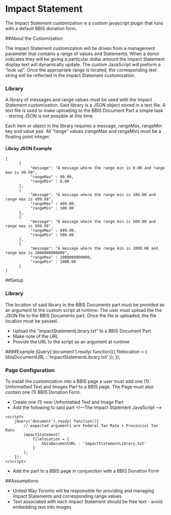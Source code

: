 # Impact Statement
The Impact Statement customization is a custom javascript plugin that runs with a default BBIS donation form.

##About the Customization

The Impact Statement customization will be driven from a management parameter that contains a range of values and Statements. When a donor indicates they will be giving a particular dollar amount the Impact Statement display text will dynamically update. The custom JavaScript will preform a “look up”. Once the appropriate range is located, the corresponding text string will be reflected in the Impact Statement customization.

### Library
A library of messages and range values must be used with the Impact Statement customization. Said library is a JSON object stored in a text file. A text file is used to make uploading to the BBIS Document Part a simple task - storing JSON is not possible at this time.

Each item or object in the library requires a message, rangeMax, rangeMin key and value pair. All “range" values (rangeMax and rangeMin) must be a floating point integer.

#### Libray JSON Example
    [
          {
               "message": "A message where the range min is 0.00 and range max is 99.99",
               "rangeMax" : 99.99,
               "rangeMin" : 0.00
          },
          {
               "message": "A message where the range min is 100.00 and range max is 499.99",
               "rangeMax" : 499.00,
               "rangeMin" : 100.00
          },
          {
               "message": "A message where the range min is 500.00 and range max is 999.99",
               "rangeMax" : 999.99,
               "rangeMin" : 500.00
          },
          {
               "message": "A message where the range min is 1000.00 and range max is 1000000000000",
               "rangeMax" : 1000000000000,
               "rangeMin" : 1000.00
          }
    ]


##Setup
### Library
The location of said library in the BBIS Documents part must be provided as an argument to the custom script at runtime. The user must upload the the JSON file to the BBIS Documents part. Once the file is uploaded, the file location must be passed.

*    Upload the “impactStatementLibrary.txt” to a BBIS Document Part
*    Make note of the URL
*    Provide the URL to the script as an argument at runtime

####Example
	jQuery('document').ready( function(){
		filelocation = {
			bbisDocumentURL : 'impactStatementLibrary.txt'
		});
	});


### Page Configuration
To install the customization into a BBIS page a user must add one (1) Unformatted Text and Images Part to a BBIS page. The Page must also contain one (1) BBIS Donation Form.

*    Create one (1) new Unformatted Text and Image Part
*    Add the following to said part
     <!—The Impact Statement JavaScript -->
     <script type="text/javascript" src=“impactStatement.js"></script>
     <!-- html element to be placed onto the page with a donation form -->
     <div id=“impactStatement"></div>
     
	<script>
		jQuery('document').ready( function(){
			// expected arguments are Federal Tax Rate + Provincial Tax Rate
			impactStatement(
				filelocation = {
					bbisDocumentURL : 'impactStatementLibrary.txt'
				}
			);
		});
	</script>
	

*    Add the part to a BBIS page in conjunction with a BBIS Donation Form

##Assumptions
*    United Way Toronto will be responsible for providing and managing impact Statements and corresponding range values
*    Text associated with each impact Statement should be free text - avoid embedding text into images